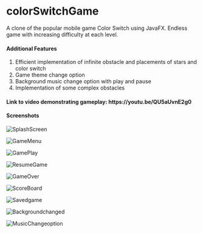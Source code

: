 # colorSwitchGame

A clone of the popular mobile game Color Switch using JavaFX. Endless game with increasing difficulty at each level.

<h4>Additional Features</h4>

1. Efficient implementation of infinite obstacle and placements of stars and color switch
2. Game theme change option 
3. Background music change option with play and pause 
4. Implementation of some complex obstacles

<h4>Link to video demonstrating gameplay: https://youtu.be/QU5aUvnE2g0 </h4>

<h4>Screenshots</h4>

![SplashScreen](https://user-images.githubusercontent.com/66681287/119365828-f8000300-bccd-11eb-8c31-ce820bcc55c1.png)

![GameMenu](https://user-images.githubusercontent.com/66681287/119365882-05b58880-bcce-11eb-9902-604775e95a31.png)

![GamePlay](https://user-images.githubusercontent.com/66681287/119366124-42817f80-bcce-11eb-8aec-190f92888bd9.png)

![ResumeGame](https://user-images.githubusercontent.com/66681287/119367399-888b1300-bccf-11eb-8515-e345e2e0836e.png)

![GameOver](https://user-images.githubusercontent.com/66681287/119365950-18c85880-bcce-11eb-95f5-bb5ccad426bc.png)

![ScoreBoard](https://user-images.githubusercontent.com/66681287/119366047-2da4ec00-bcce-11eb-9550-508d08288603.png)

![Savedgame](https://user-images.githubusercontent.com/66681287/119366222-5cbb5d80-bcce-11eb-8969-3e2cca3aeab4.png)

![Backgroundchanged](https://user-images.githubusercontent.com/66681287/119366324-765ca500-bcce-11eb-9047-6b2ae064f560.png)

![MusicChangeoption](https://user-images.githubusercontent.com/66681287/119366549-b91e7d00-bcce-11eb-8c51-69194cf2b58c.png)










